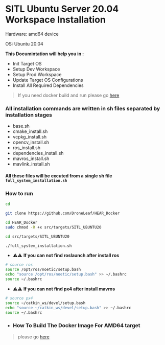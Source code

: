 # SITL Ubuntu Server 20.04 Workspace Installation


Hardware: amd64 device

OS: Ubuntu 20.04


**This Documintation will help you in :**


* Init Target OS
* Setup Dev Workspace
* Setup Prod Workspace
* Update Target OS Configurations
* Install All Required Dependencies

> If you need docker build and run please go [here](Docker_Running.md)


### All installation commands are written in sh files separated by installation stages

- base.sh
- cmake_install.sh
- vcpkg_install.sh
- opencv_install.sh
- ros_install.sh
- dependencies_install.sh
- mavros_install.sh
- mavlink_install.sh

#### All these files will be excuted from a single sh file `full_system_installation.sh`

### How to run

```bash
cd

git clone https://github.com/DroneLeaf/HEAR_Docker

cd HEAR_Docker
sudo chmod -R +x src/targets/SITL_UBUNTU20

cd src/targets/SITL_UBUNTU20

./full_system_installation.sh


```

- ⚠️⚠️ **If you can not find roslaunch after install ros**

```bash
# source ros
source /opt/ros/noetic/setup.bash
echo "source /opt/ros/noetic/setup.bash" >> ~/.bashrc
source ~/.bashrc

```

- ⚠️⚠️ **If you can not find px4 after install mavros**

```bash
# source px4
source ~/catkin_ws/devel/setup.bash
echo "source ~/catkin_ws/devel/setup.bash" >> ~/.bashrc
source ~/.bashrc

```


- ### How To Build The Docker Image For AMD64 target
> please go [here](Docker_Running.md)
